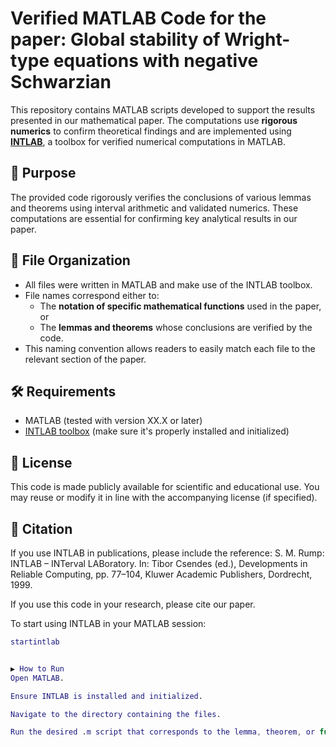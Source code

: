 # Verified MATLAB Code for the paper: Global stability of Wright-type equations with negative Schwarzian

This repository contains MATLAB scripts developed to support the results presented in our mathematical paper. The computations use **rigorous numerics** 
to confirm theoretical findings and are implemented using **[INTLAB](https://www.ti3.tu-harburg.de/rump/intlab/)**, a toolbox for verified numerical computations in MATLAB.

## 🧮 Purpose

The provided code rigorously verifies the conclusions of various lemmas and theorems using interval arithmetic and validated numerics. 
These computations are essential for confirming key analytical results in our paper.

## 📁 File Organization

- All files were written in MATLAB and make use of the INTLAB toolbox.
- File names correspond either to:
  - The **notation of specific mathematical functions** used in the paper, or
  - The **lemmas and theorems** whose conclusions are verified by the code.
- This naming convention allows readers to easily match each file to the relevant section of the paper.

## 🛠 Requirements

- MATLAB (tested with version XX.X or later)
- [INTLAB toolbox](https://www.ti3.tu-harburg.de/rump/intlab/) (make sure it's properly installed and initialized)

## 📜 License
This code is made publicly available for scientific and educational use.
You may reuse or modify it in line with the accompanying license (if specified).

## 📖 Citation

If you use INTLAB in publications, please include the reference:
S. M. Rump: INTLAB – INTerval LABoratory. In: Tibor Csendes (ed.), 
Developments in Reliable Computing, pp. 77–104, Kluwer Academic Publishers, Dordrecht, 1999.

If you use this code in your research, please cite our paper.

To start using INTLAB in your MATLAB session:
```matlab
startintlab


▶️ How to Run
Open MATLAB.

Ensure INTLAB is installed and initialized.

Navigate to the directory containing the files.

Run the desired .m script that corresponds to the lemma, theorem, or function you wish to verify.
